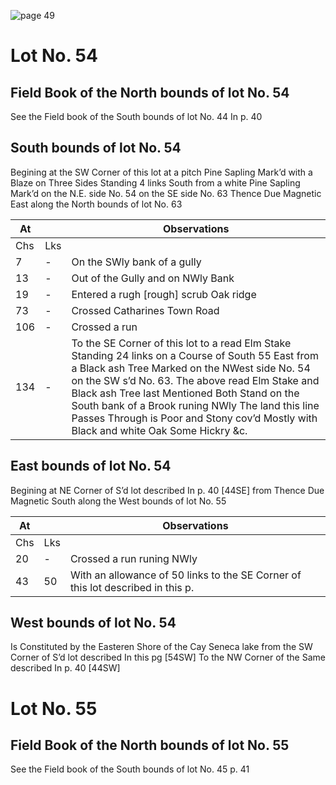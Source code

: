 ![page 49](image/fieldbook/ovid-page-49.jpg)

# Lot No. 54

## Field Book of the North bounds of lot No. 54

See the Field book of the South bounds of lot No. 44 In p. 40

## South bounds of lot No. 54

Begining at the SW Corner of this lot at a pitch Pine Sapling Mark’d with a Blaze on Three Sides Standing 4 links South from a white Pine Sapling Mark’d on the N.E. side No. 54 on the SE side No. 63 Thence Due Magnetic East along the North bounds of lot No. 63

| At |    | Observations |
| -- | -- | ------------ |
| Chs | Lks | |
7 | - | On the SWly bank of a gully
13 | - | Out of the Gully and on NWly Bank
19 | - | Entered a rugh [rough] scrub Oak ridge
73 | - | Crossed Catharines Town Road
106 | - | Crossed a run
134 | - | To the SE Corner of this lot to a read Elm Stake Standing 24 links on a Course of South 55 East from a Black ash Tree Marked on the NWest side No. 54 on the SW s’d No. 63.  The above read Elm Stake and Black ash Tree last Mentioned Both Stand on the South bank of a Brook runing NWly The land this line Passes Through is Poor and Stony cov’d Mostly with Black and white Oak Some Hickry &c.

## East bounds of lot No. 54

Begining at NE Corner of S’d lot described In p. 40 [44SE] from Thence Due Magnetic South along the West bounds of lot No. 55

| At |    | Observations |
| -- | -- | ------------ |
| Chs | Lks | |
20 | - | Crossed a run runing NWly
43 | 50 | With an allowance of 50 links to the SE Corner of this lot described in this p. | above [54SE] The land This line Passes Through is good Timber Black and white | Oak Hickry Som Hard Maple &c.

## West bounds of lot No. 54

Is Constituted by the Easteren Shore of the Cay Seneca lake from the SW Corner of S’d lot described In this pg [54SW] To the NW Corner of the Same described In p. 40 [44SW]

# Lot No. 55

## Field Book of the North bounds of lot No. 55

See the Field book of the South bounds of lot No. 45 p. 41
